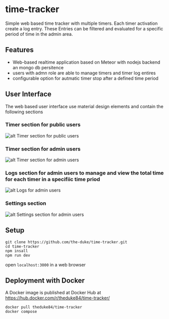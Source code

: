 # time-tracker

Simple web based time tracker with multiple timers. Each timer activation create a log entry. These Entries can be filtered and evaluated for a specific period of time in the admin area.

## Features
 - Web-based realtime application based on Meteor with nodejs backend an mongo db persitence
 - users with admn role are able to manage timers and timer log entires
 - configurable option for autmatic timer stop after a defined time period

## User Interface
The web based user interface use material design elements and contain the following sections

  ### Timer section for public users
 ![alt Timer section for public users](https://raw.github.com/the-duke/time-tracker/master/doc/images/Timers.png)

 ### Timer section for admin users
 ![alt Timer section for admin users](https://raw.github.com/the-duke/time-tracker/master/doc/images/Timers-Admin.png)

 ### Logs section for admin users to manage and view the total time for each timer in a specifiic time priod
 ![alt Logs for admin users](https://raw.github.com/the-duke/time-tracker/master/doc/images/Log-Entries-Admin.png)

 ### Settings section
 ![alt Settings section for admin users](https://raw.github.com/the-duke/time-tracker/master/doc/images/Settings-Admin.png)

 ## Setup
```
git clone https://github.com/the-duke/time-tracker.git
cd time-tracker
npm insall
npm run dev
```
open `localhost:3000` in a web browser

 ## Deployment with Docker
 A Docker image is published at Docker Hub at
 https://hub.docker.com/r/theduke84/time-tracker/

 ```
docker pull theduke84/time-tracker
docker compose

```